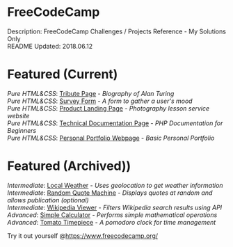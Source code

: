 # FreeCodeCamp
Description:     FreeCodeCamp Challenges / Projects Reference - My Solutions Only<br />
README Updated:  2018.06.12<br />

# Featured (Current)
*Pure HTML&CSS*: [Tribute Page](https://codepen.io/yuelchen/full/vrgJQB/) - *Biography of Alan Turing*<br />
*Pure HTML&CSS*: [Survey Form](https://codepen.io/yuelchen/full/VdPzEJ/) - *A form to gather a user's mood*<br />
*Pure HTML&CSS*: [Product Landing Page](https://codepen.io/yuelchen/full/oyBeaO/) - *Photography lesson service website*<br />
*Pure HTML&CSS*: [Technical Documentation Page](https://codepen.io/yuelchen/full/JZEyaw/) - *PHP Documentation for Beginners*<br />
*Pure HTML&CSS*: [Personal Portfolio Webpage](https://codepen.io/yuelchen/full/YvZyaY/) - *Basic Personal Portfolio*<br />

# Featured (Archived))
*Intermediate*: [Local Weather](https://codepen.io/yuelchen/full/KobVGO/) - *Uses geolocation to get weather information*<br />
*Intermediate*: [Random Quote Machine](https://codepen.io/yuelchen/full/Ovrywm/) - *Displays quotes at random and allows publication (optional)*<br />
*Intermediate*: [Wikipedia Viewer](https://codepen.io/yuelchen/full/XEwNJG/) - *Filters Wikipedia search results using API*<br />
*Advanced*: [Simple Calculator](https://codepen.io/yuelchen/full/PaYxBg/) - *Performs simple mathematical operations*<br />
*Advanced*: [Tomato Timepiece](https://codepen.io/yuelchen/full/VdYqKd/) - *A pomodoro clock for time management*<br />

Try it out yourself @https://www.freecodecamp.org/

